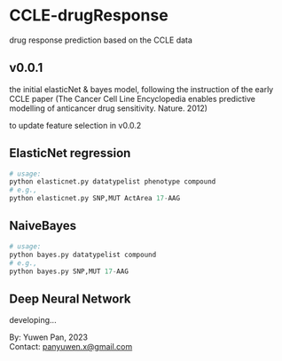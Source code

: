 # CCLE-drugResponse
drug response prediction based on the CCLE data

## v0.0.1

the initial elasticNet & bayes model, following the instruction of the early CCLE paper (The Cancer Cell Line Encyclopedia enables predictive modelling of anticancer drug sensitivity. Nature. 2012)   


to update feature selection in v0.0.2


## ElasticNet regression

```python
# usage: 
python elasticnet.py datatypelist phenotype compound
# e.g., 
python elasticnet.py SNP,MUT ActArea 17-AAG
```

## NaiveBayes

```python
# usage: 
python bayes.py datatypelist compound
# e.g., 
python bayes.py SNP,MUT 17-AAG
```

## Deep Neural Network   
developing...


By: Yuwen Pan, 2023  
Contact: [panyuwen.x@gmail.com](mailto:panyuwen.x@gmail.com)
